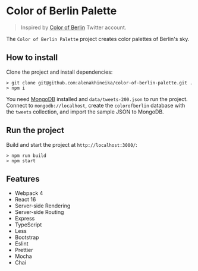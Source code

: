 # Color of Berlin Palette

> Inspired by [Color of Berlin](https://twitter.com/colorofberlin) Twitter account.

The `Color of Berlin Palette` project creates color palettes of Berlin's sky.

## How to install

Clone the project and install dependencies:

```
> git clone git@github.com:alenakhineika/color-of-berlin-palette.git .
> npm i
```

You need [MongoDB](https://docs.mongodb.com/manual/installation/) installed and `data/tweets-200.json` to run the project. Connect to `mongodb://localhost`, create the `colorofberlin` database with the `tweets` collection, and import the sample JSON to MongoDB.

## Run the project

Build and start the project at `http://localhost:3000/`:

```
> npm run build
> npm start
```

## Features

- Webpack 4
- React 16
- Server-side Rendering
- Server-side Routing
- Express
- TypeScript
- Less
- Bootstrap
- Eslint
- Prettier
- Mocha
- Chai
